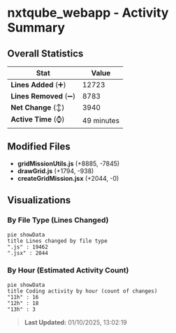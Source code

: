 # nxtqube_webapp - Activity Summary 

## Overall Statistics

| Stat                   | Value                                                             |
| ---------------------- | ----------------------------------------------------------------- |
| **Lines Added** (➕)   | 12723                                          |
| **Lines Removed** (➖) | 8783                                        |
| **Net Change** (↕)    | 3940                |
| **Active Time** (⌚)   | 49 minutes |


## Modified Files
- **gridMissionUtils.js** (+8885, -7845)
- **drawGrid.js** (+1794, -938)
- **createGridMission.jsx** (+2044, -0)

## Visualizations

### By File Type (Lines Changed)

```mermaid
pie showData
title Lines changed by file type
".js" : 19462
".jsx" : 2044
```

### By Hour (Estimated Activity Count)

```mermaid
pie showData
title Coding activity by hour (count of changes)
"11h" : 16
"12h" : 18
"13h" : 3
```


> **Last Updated:** 01/10/2025, 13:02:19